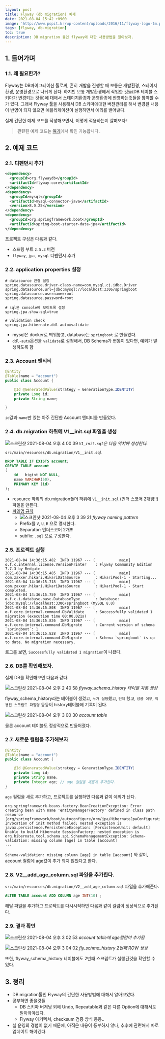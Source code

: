 ```yaml
---
layout: post
title: Flyway (db migration) 예제
date: 2021-08-04 15:42 +0900
image: 'http://www.popit.kr/wp-content/uploads/2016/11/flyway-logo-tm.png'
tags: [flyway, db-migration]
toc: true
description: DB migration 툴인 flyway에 대한 사용방법을 알아보자.
---
```


## 1. 들어가며 

### 1.1. 왜 필요한가? 
Flyway는 DB마이그레이션 툴로써, 흔히 개발을 진행할 때 보통은 개발환경, 스테이지환경, 운영환경으로 나뉘게 된다. 하지만 보통 개발환경에서 작업한 것들(DB 테이블 스키마가 변경되는 것들)에 대해서 스테이지환경과 운영환경에 반영하는것들을 깜빡할 수 가 있다. 그래서 Flyway 툴을 사용해서 DB 스키마에대한 버전관리를 해서 변경된 내용이 반영이 되지 않으면 애플리케이션이 실행하면서 예외를 뱉어낸다. 


실제 간단한 예제 코드를 작성해보면서, 어떻게 적용하는지 살펴보자! 

>  관련된 예제 코드는 [여기](https://github.com/umanking/flyway-migration-example)에서 확인 가능합니다.


## 2. 예제 코드
### 2.1. 디펜던시 추가

```xml
<dependency>
  <groupId>org.flywaydb</groupId>
  <artifactId>flyway-core</artifactId>
</dependency>
<dependency>
  <groupId>mysql</groupId>
  <artifactId>mysql-connector-java</artifactId>
  <version>8.0.25</version>
</dependency>
<dependency>
  <groupId>org.springframework.boot</groupId>
  <artifactId>spring-boot-starter-data-jpa</artifactId>
</dependency>
```

프로젝트 구성은 다음과 같다.
- 스프링 부트 `2.5.3` 버전
- `flyway`, `jpa`,` mysql` 디펜던시 추가



### 2.2. application.properties 설정

```properties
# datasource 연결 설정 
spring.datasource.driver-class-name=com.mysql.cj.jdbc.Driver
spring.datasource.url=jdbc:mysql://localhost:3306/springboot
spring.datasource.username=root
spring.datasource.password=root

# sql문 console에 보이도록 설정
spring.jpa.show-sql=true

# validation check
spring.jpa.hibernate.ddl-auto=validate
```

- mysql은 docker로 띄워놓고, database는 `springboot` 로 만들었다. 
- `ddl-auto`옵션을 `validate`로 설정해서, DB Schema가 변동이 있다면, 예외가 발생하도록 함



### 2.3. Account 엔티티

```java
@Entity
@Table(name = "account")
public class Account {

    @Id @GeneratedValue(strategy = GenerationType.IDENTITY)
    private Long id;
    private String name;

}
```

`id`값과 `name`만 있는 아주 간단한 Account 엔티티를 만들었다. 



### 2.4. db.migration 하위에 V1__init.sql 파일을 생성

![스크린샷 2021-08-04 오후 4 00 39](https://user-images.githubusercontent.com/28615416/128136306-073fdb0d-3e1f-43dd-812e-2e7264d6f3a0.png)
*`V1_init.sql`은 다음 위치에 생성한다.*

`src/main/resources/db.migration/V1__init.sql` 

```sql
DROP TABLE IF EXISTS account;
CREATE TABLE account
(
    id   bigint NOT NULL,
    name VARCHAR(50),
    PRIMARY KEY (id)
);

```

- resource 하위의 db.migration폴더 하위에 `V1__init.sql` (언더 스코어 2개임!!) 파일을 만든다. 
- [파일명 규칙](https://flywaydb.org/documentation/concepts/migrations.html#naming) 
  - ![스크린샷 2021-08-04 오후 3 39 21](https://user-images.githubusercontent.com/28615416/128133776-83efdcaf-fa47-4cb0-899e-08cfb849926f.png)
    *flyway naming pattern*
  - Prefix를 `V`, `U`, `R`  으로 명시한다. 
  - Separator: 언더스코어 2개!!!
  - subfix:  `.sql` 으로 구성한다. 



### 2.5. 프로젝트 실행 

```
2021-08-04 14:36:15.482  INFO 11967 --- [           main] o.f.c.internal.license.VersionPrinter    : Flyway Community Edition 7.7.3 by Redgate
2021-08-04 14:36:15.485  INFO 11967 --- [           main] com.zaxxer.hikari.HikariDataSource       : HikariPool-1 - Starting...
2021-08-04 14:36:15.718  INFO 11967 --- [           main] com.zaxxer.hikari.HikariDataSource       : HikariPool-1 - Start completed.
2021-08-04 14:36:15.759  INFO 11967 --- [           main] o.f.c.i.database.base.DatabaseType       : Database: jdbc:mysql://localhost:3306/springboot (MySQL 8.0)
2021-08-04 14:36:15.808  INFO 11967 --- [           main] o.f.core.internal.command.DbValidate     : Successfully validated 1 migration (execution time 00:00.021s)
2021-08-04 14:36:15.826  INFO 11967 --- [           main] o.f.core.internal.command.DbMigrate      : Current version of schema `springboot`: 1
2021-08-04 14:36:15.828  INFO 11967 --- [           main] o.f.core.internal.command.DbMigrate      : Schema `springboot` is up to date. No migration necessary.
```

로그를 보면, `Successfully validated 1 migration`이 나왔다. 



### 2.6. DB를 확인해보자.
실제 DB를 확인해보면 다음과 같다. 

![스크린샷 2021-08-04 오후 2 40 58](https://user-images.githubusercontent.com/28615416/128127972-025a231a-5871-4ef7-a59b-3821b39ccdef.png)
*flyway_schema_history 테이블 자동 생성*

flyway_schema_history라는 테이블이 생겼고, `누가 실행`했고, `언제` 했고, `성공 여부`, `적용된 스크립트 파일명` 등등이 history테이블에 기록이 된다. 



![스크린샷 2021-08-04 오후 3 00 30](https://user-images.githubusercontent.com/28615416/128129791-b2388913-9392-42ed-85b0-9d4c3cf05560.png)
*account table*

물론 account 테이블도 정상적으로 만들어졌다.



### 2.7. 새로운 컬럼을 추가해보자

```java
@Entity
@Table(name = "account")
public class Account {

    @Id @GeneratedValue(strategy = GenerationType.IDENTITY)
    private Long id;
    private String name;
    private Integer age; // age 컬럼을 새롭게 추가한다.
}
```

`age` 컬럼을 새로 추가하고, 프로젝트를 실행하면 다음과 같이 예외가 난다. 

```
org.springframework.beans.factory.BeanCreationException: Error creating bean with name 'entityManagerFactory' defined in class path resource [org/springframework/boot/autoconfigure/orm/jpa/HibernateJpaConfiguration.class]: Invocation of init method failed; nested exception is javax.persistence.PersistenceException: [PersistenceUnit: default] Unable to build Hibernate SessionFactory; nested exception is org.hibernate.tool.schema.spi.SchemaManagementException: Schema-validation: missing column [age] in table [account]
...
```

`Schema-validation: missing column [age] in table [account]`  와 같이, account 컬럼에 age값이 추가 되지 않았다고 한다. 



### 2.8. V2__add_age_column.sql 파일을 추가한다.

`src/main/resources/db.migration/V2__add_age_column.sql`  파일을 추가해준다. 

```sql
ALTER TABLE account ADD COLUMN age INT(10) ;
```
해달 파일을 추가하고 프로젝트를 다시시작하면 다음과 같이 컬럼이 정상적으로 추가된다.

### 2.9. 결과 확인

![스크린샷 2021-08-04 오후 3 02 53](https://user-images.githubusercontent.com/28615416/128130206-09e994ce-15f7-4a7f-b528-830f5a3e16ab.png)
*account table에 age컬럼이 추가됨*


![스크린샷 2021-08-04 오후 3 04 02](https://user-images.githubusercontent.com/28615416/128130210-06e0beb0-f839-4ee0-a257-1ffdc37becff.png)
*fly_schma_history 2번째 ROW 생성*

또한, flyway_schema_history 테이블에도 2번째 스크립트가 실행된것을 확인할 수 있다.

## 3. 정리 
- DB migration툴인 Flyway의 간단한 사용방법에 대해서 알아보았다. 
- 공부하면 좋을것들 
  -  DB 스키마 버져닝 외에 Undo, Repeatable과 같은 다른 Option에 대해서도 알아봐야겠다.
  -  Flyway 아키텍쳐, checksum 검증 방식 등등.. 
- 실 운영의 경험이 없기 때문에, 아직은 내용이 풍부하지 않다, 추후에 관련해서 따로 업데이트 해야겠다.